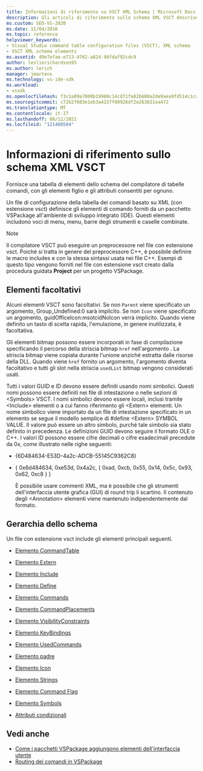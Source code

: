 ```yaml
---
title: Informazioni di riferimento su VSCT XML Schema | Microsoft Docs
description: Gli articoli di riferimento sullo schema XML VSCT descrivono gli elementi dello schema del compilatore di tabelle comandi, con gli elementi figlio e gli attributi consentiti per ognuno.
ms.custom: SEO-VS-2020
ms.date: 11/04/2016
ms.topic: reference
helpviewer_keywords:
- Visual Studio command table configuration files (VSCT), XML schema
- VSCT XML schema elements
ms.assetid: 49e7efae-e713-4762-a824-96fdaf92cdc9
author: leslierichardson95
ms.author: lerich
manager: jmartens
ms.technology: vs-ide-sdk
ms.workload:
- vssdk
ms.openlocfilehash: f3c1a09a7000b19980c14cd71fa02b600a2de9aea9fd514c1caa8e28a02307c1
ms.sourcegitcommit: c72b2f603e1eb3a4157f00926df2e263831ea472
ms.translationtype: MT
ms.contentlocale: it-IT
ms.lasthandoff: 08/12/2021
ms.locfileid: "121400504"
---
```

# <a name="vsct-xml-schema-reference"></a>Informazioni di riferimento sullo schema XML VSCT
Fornisce una tabella di elementi dello schema del compilatore di tabelle comandi, con gli elementi figlio e gli attributi consentiti per ognuno.

 Un file di configurazione della tabella dei comandi basato su XML (con estensione vsct) definisce gli elementi di comando forniti da un pacchetto VSPackage all'ambiente di sviluppo integrato (IDE). Questi elementi includono voci di menu, menu, barre degli strumenti e caselle combinate.

> [!NOTE]
> Il compilatore VSCT può eseguire un preprocessore nel file con estensione vsct. Poiché si tratta in genere del preprocessore C++, è possibile definire le macro includes e con la stessa sintassi usata nei file C++. Esempi di questo tipo vengono forniti nel file con estensione vsct creato dalla procedura guidata **Project** per un progetto VSPackage.

## <a name="optional-elements"></a>Elementi facoltativi
 Alcuni elementi VSCT sono facoltativi. Se non `Parent` viene specificato un argomento, Group_Undefined:0 sarà implicito. Se non `Icon` viene specificato un argomento, guidOfficeIcon:msotcidNoIcon verrà implicito. Quando viene definito un tasto di scelta rapida, l'emulazione, in genere inutilizzata, è facoltativa.

 Gli elementi bitmap possono essere incorporati in fase di compilazione specificando il percorso della striscia bitmap `href` nell'argomento . La striscia bitmap viene copiata durante l'unione anziché estratta dalle risorse della DLL. Quando viene `href` fornito un argomento, l'argomento diventa facoltativo e tutti gli slot nella striscia `usedList` bitmap vengono considerati usati.

 Tutti i valori GUID e ID devono essere definiti usando nomi simbolici. Questi nomi possono essere definiti nei file di intestazione o nelle sezioni di \<Symbols> VSCT. I nomi simbolici devono essere locali, inclusi tramite \<Include> elementi o a cui fanno riferimento gli \<Extern> elementi. Un nome simbolico viene importato da un file di intestazione specificato in un elemento se segue il modello semplice di #define \<Extern> SYMBOL VALUE. Il valore può essere un altro simbolo, purché tale simbolo sia stato definito in precedenza. Le definizioni GUID devono seguire il formato OLE o C++. I valori ID possono essere cifre decimali o cifre esadecimali precedute da 0x, come illustrato nelle righe seguenti:

- {6D484634-E53D-4a2c-ADCB-55145C9362C8}

- { 0x6d484634, 0xe53d, 0x4a2c, { 0xad, 0xcb, 0x55, 0x14, 0x5c, 0x93, 0x62, 0xc8 } }

  È possibile usare commenti XML, ma è possibile che gli strumenti dell'interfaccia utente grafica (GUI) di round trip li scartino. Il contenuto degli \<Annotation> elementi viene mantenuto indipendentemente dal formato.

## <a name="schema-hierarchy"></a>Gerarchia dello schema
 Un file con estensione vsct include gli elementi principali seguenti.

- [Elemento CommandTable](../extensibility/commandtable-element.md)

- [Elemento Extern](../extensibility/extern-element.md)

- [Elemento Include](../extensibility/include-element.md)

- [Elemento Define](../extensibility/define-element.md)

- [Elemento Commands](../extensibility/commands-element.md)

- [Elemento CommandPlacements](../extensibility/commandplacements-element.md)

- [Elemento VisibilityConstraints](../extensibility/visibilityconstraints-element.md)

- [Elemento KeyBindings](../extensibility/keybindings-element.md)

- [Elemento UsedCommands](../extensibility/usedcommands-element.md)

- [Elemento padre](../extensibility/parent-element.md)

- [Elemento Icon](../extensibility/icon-element.md)

- [Elemento Strings](../extensibility/strings-element.md)

- [Elemento Command Flag](../extensibility/command-flag-element.md)

- [Elemento Symbols](../extensibility/symbols-element.md)

- [Attributi condizionali](../extensibility/vsct-xml-schema-conditional-attributes.md)

## <a name="see-also"></a>Vedi anche
- [Come i pacchetti VSPackage aggiungono elementi dell'interfaccia utente](../extensibility/internals/how-vspackages-add-user-interface-elements.md)
- [Routing dei comandi in VSPackage](../extensibility/internals/command-routing-in-vspackages.md)
